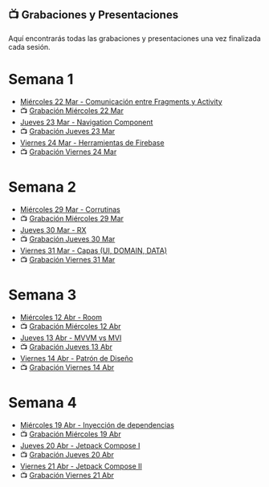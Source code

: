 ## 📺 Grabaciones y Presentaciones
Aquí encontrarás todas las grabaciones y presentaciones una vez finalizada cada sesión.

# Semana 1
- [Miércoles 22 Mar - Comunicación entre Fragments y Activity](https://drive.google.com/file/d/1temC59lGwu_eBBNJvNut2W15FsXuOQJE/view?usp=sharing)
- 📺 [Grabación Miércoles 22 Mar](https://drive.google.com/file/d/1I3s_Ayl6L5b6uERQ8LjKQKLVBwkxp9B4/view?usp=sharing)
- [Jueves 23 Mar - Navigation Component](https://drive.google.com/file/d/1yOTvzazBIjh7YxVYSrYeV83caJXpYeVN/view?usp=sharing)
- 📺 [Grabación Jueves 23 Mar](https://drive.google.com/file/d/1wCvqEljP5eQcm2pokP1PlTUktciQn3gc/view?usp=sharing)
- [Viernes 24 Mar - Herramientas de Firebase](https://drive.google.com/file/d/1KOpUCLF3NPhMopjSa0DrFQln8MXZmH0s/view?usp=sharing)
- 📺 [Grabación Viernes 24 Mar](https://drive.google.com/file/d/1ThUJ8Z_7FINshn4DVHXPH7m2KiYceHyG/view?usp=sharing)


# Semana 2
- [Miércoles 29 Mar - Corrutinas](https://drive.google.com/file/d/1oYE9OOOMK6g6iuxwVSQIZXOcAz1ThDJ0/view?usp=sharing)
- 📺 [Grabación Miércoles 29 Mar](https://drive.google.com/file/d/1hb9F5qPJ7GjM-MBuiJ2pfiTWLlhlkQwc/view?usp=sharing)
- [Jueves 30 Mar - RX](https://drive.google.com/file/d/1A1duf0OamTD6Nk6TiHguFVmBMbZuxD_K/view?usp=sharing)
- 📺 [Grabación Jueves 30 Mar](https://drive.google.com/file/d/1Ag7gYCLuDT3utPatxpuHf6kFm9aS1t9H/view?usp=share_link)
- [Viernes 31 Mar - Capas (UI, DOMAIN, DATA)](https://drive.google.com/file/d/18ibQvflMVLi4GFRiN-t1orO1-wFQYDmE/view?usp=sharing)
- 📺 [Grabación Viernes 31 Mar](https://drive.google.com/file/d/1gwEUEHjHrizzRUuaacSLDF0_aSGDm0hl/view?usp=sharing)


# Semana 3
- [Miércoles 12 Abr - Room](https://drive.google.com/file/d/1-opQRwB9zctf0S35cj67YyBVAUvaGXrC/view?usp=sharing)
- 📺 [Grabación Miércoles 12 Abr ](https://drive.google.com/file/d/1ylOG8X1v6ZEkaQ0PKdvqEdlwSrw64MIG/view?usp=sharing)
- [Jueves 13 Abr - MVVM vs MVI](https://drive.google.com/file/d/1-Y5aQtuNlO1IdN6MG40yP0iEep8yyz-k/view?usp=sharing)
- 📺 [Grabación Jueves 13 Abr](https://drive.google.com/file/d/19cSuij5ovbbwUaGd4OLaC6L4RHImSbfv/view?usp=sharing)
- [Viernes 14 Abr - Patrón de Diseño](https://drive.google.com/file/d/1vAnpXUx1yOHLf77o9e7USom5Jnh01vxH/view?usp=sharing)
- 📺 [Grabación Viernes 14 Abr](https://drive.google.com/file/d/1JAPif7wEA7J5I7Zgf8e2g-Ky0pPM1cmM/view?usp=sharing)

# Semana 4
- [Miércoles 19 Abr - Inyección de dependencias](https://drive.google.com/file/d/1hL_5CENCatxW7gc4gmTy0obHu8_pjy95/view?usp=sharing)
- 📺 [Grabación Miércoles 19 Abr](https://drive.google.com/file/d/14s2A3-ajdCgxQuGbLot6lxt8X7NmU5l-/view?usp=sharing)
- [Jueves 20 Abr - Jetpack Compose I](https://drive.google.com/file/d/1QqhLLz-QXwuhGLH45n6NpvpMIzrAHZAh/view?usp=sharing)
- 📺 [Grabación Jueves 20 Abr]()
- [Viernes 21 Abr - Jetpack Compose II](https://drive.google.com/file/d/1G4loK09SdC3goE4GyUYMiNOzYd8Qi33H/view?usp=sharing)
- 📺 [Grabación Viernes 21 Abr](https://drive.google.com/file/d/1RjgbNNoXuwk-Gwd70n__K95rUgQu6p1O/view?usp=sharing)
